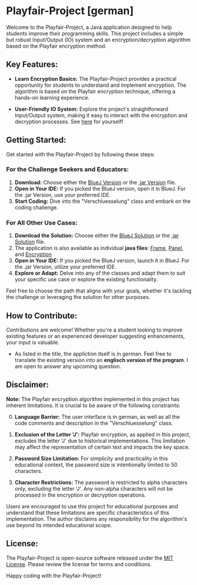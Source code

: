 # Playfair-Project [german] #
Welcome to the Playfair-Project, a Java application designed to help students improve their programming skills. This project includes a simple but robust Input/Output (IO) system and an encryption/decryption algorithm based on the Playfair encryption method.

## Key Features: ##
* **Learn Encryption Basics:**  The Playfair-Project provides a practical opportunity for students to understand and implement encryption. The algorithm is based on the Playfair encryption technique, offering a hands-on learning experience.

* **User-Friendly IO System:** Explore the project's straightforward Input/Output system, making it easy to interact with the encryption and decryption processes. See [here](https://github.com/Sebastian-Sonne/playfair-project/blob/main/UI%20outline.png) for yourself!

## Getting Started: ##

Get started with the Playfair-Project by following these steps:

### For the Challenge Seekers and Educators: ###

1. **Download:** Choose either the [BlueJ Version](https://github.com/Sebastian-Sonne/playfair-project/blob/main/Playfair%20Encryption%20-%20BLUEJ%20Version.zip) or the [.jar Version](https://github.com/Sebastian-Sonne/playfair-project/blob/main/Playfair%20Encryption.jar) file.
2. **Open in Your IDE:** If you picked the BlueJ version, open it in BlueJ. For the .jar Version, use your preferred IDE.
3. **Start Coding:** Dive into the "Verschluesselung" class and embark on the coding challenge.

### For All Other Use Cases: ###

1. **Download the Solution:** Choose either the [BlueJ Solution](https://github.com/Sebastian-Sonne/playfair-project/blob/main/Playfair%20Encryption%20Solution%20-%20BLUEJ%20Version.zip) or the [.jar Solution](https://github.com/Sebastian-Sonne/playfair-project/blob/main/Playfair%20Encryption%20Solution.jar) file.
1. The application is also available as individual **java files**: [Frame](https://github.com/Sebastian-Sonne/playfair-project/blob/main/Frame.java), [Panel](https://github.com/Sebastian-Sonne/playfair-project/blob/main/Panel.java), and [Encryption](https://github.com/Sebastian-Sonne/playfair-project/blob/main/Verschluesselung.java)
2. **Open in Your IDE:** If you picked the BlueJ version, launch it in BlueJ. For the .jar Version, utilize your preferred IDE.
3. **Explore or Adapt:** Delve into any of the classes and adapt them to suit your specific use case or explore the existing functionality.


Feel free to choose the path that aligns with your goals, whether it's tackling the challenge or leveraging the solution for other purposes.

## How to Contribute: ##
Contributions are welcome! Whether you're a student looking to improve existing features or an experienced developer suggesting enhancements, your input is valuable.
* As listed in the title, the appliction itself is in german. Feel free to translate the existing version into an **englisch version of the program**. I am open to answer any upcoming question.
 
## Disclaimer: ##

**Note:** The Playfair encryption algorithm implemented in this project has inherent limitations. It is crucial to be aware of the following constraints:

0. **Language Barrier:** The user interface is in german, as well as all the code comments and description in the "Verschluesselung" class.

1. **Exclusion of the Letter 'J':** Playfair encryption, as applied in this project, excludes the letter 'J' due to historical implementations. This limitation may affect the representation of certain text and impacts the key space.

2. **Password Size Limitation:** For simplicity and practicality in this educational context, the password size is intentionally limited to 50 characters.

3. **Character Restrictions:** The password is restricted to alpha characters only, excluding the letter 'J'. Any non-alpha characters will not be processed in the encryption or decryption operations.

Users are encouraged to use this project for educational purposes and understand that these limitations are specific characteristics of this implementation. The author disclaims any responsibility for the algorithm's use beyond its intended educational scope.


## License: ##

The Playfair-Project is open-source software released under the [MIT License](LICENSE). Please review the license for terms and conditions.

Happy coding with the Playfair-Project!
